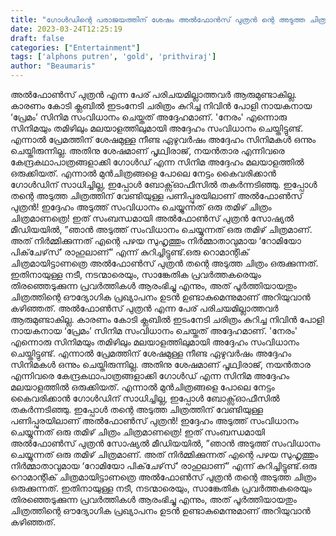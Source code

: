 ```yaml
---
title: "ഗോൾഡിന്റെ പരാജയത്തിന് ശേഷം അൽഫോൻസ് പുത്രൻ ന്റെ അടുത്ത ചിത്രം തമിഴിൽ"
date: 2023-03-24T12:25:19
draft: false
categories: ["Entertainment"]
tags: ['alphons putren', 'gold', 'prithviraj']
author: "Beaumaris"
---
```


അൽഫോൺസ് പുത്രൻ എന്ന പേര് പരിചയമില്ലാത്തവർ ആരുമുണ്ടാകില്ല. കാരണം കോടി ക്ലബിൽ ഇടംനേടി ചരിത്രം കുറിച്ച നിവിൻ പോളി നായകനായ ‘പ്രേമം’ സിനിമ സംവിധാനം ചെയ്തത് അദ്ദേഹമാണ്. 'നേരം' എന്നൊരു സിനിമയും തമിഴിലും മലയാളത്തിലുമായി അദ്ദേഹം സംവിധാനം ചെയ്തിട്ടുണ്ട്. എന്നാൽ പ്രേമത്തിന് ശേഷമുള്ള നീണ്ട ഏഴുവർഷം അദ്ദേഹം സിനിമകൾ ഒന്നും ചെയ്തിരുന്നില്ല. അതിനു ശേഷമാണ് പൃഥ്വിരാജ്, നയൻ‌താര എന്നിവരെ കേന്ദ്രകഥാപാത്രങ്ങളാക്കി ഗോൾഡ് എന്ന സിനിമ അദ്ദേഹം മലയാളത്തിൽ ഒരുക്കിയത്. എന്നാൽ മുൻചിത്രങ്ങളെ പോലെ നേട്ടം കൈവരിക്കാൻ ഗോൾഡിന് സാധിച്ചില്ല, ഇപ്പോൾ ബോക്സ്ഓഫീസിൽ തകർന്നടിഞ്ഞു. ഇപ്പോൾ തന്റെ അടുത്ത ചിത്രത്തിന് വേണ്ടിയുള്ള പണിപ്പുരയിലാണ് അൽഫോൺസ് പുത്രൻ! ഇദ്ദേഹം അടുത്ത് സംവിധാനം ചെയ്യുന്നത് ഒരു തമിഴ് ചിത്രം ചിത്രമാണത്രെ! ഇത് സംബന്ധമായി അൽഫോൺസ് പുത്രൻ സോഷ്യൽ മീഡിയയിൽ, ”ഞാൻ അടുത്ത് സംവിധാനം ചെയ്യുന്നത് ഒരു തമിഴ് ചിത്രമാണ്. അത് നിർമ്മിക്കുന്നത് എന്റെ പഴയ സുഹൃത്തും നിർമ്മാതാവുമായ ‘റോമിയോ പിക്‌ചേഴ്‌സ്’ രാഹുലാണ്” എന്ന് കുറിച്ചിട്ടുണ്ട്.ഒരു റൊമാന്റിക് ചിത്രമായിട്ടാണത്രെ അൽഫോൺസ് പുത്രൻ തന്റെ അടുത്ത ചിത്രം ഒരുക്കുന്നത്. ഇതിനായുള്ള നടീ, നടന്മാരെയും, സാങ്കേതിക പ്രവർത്തകരെയും തിരഞ്ഞെടുക്കുന്ന പ്രവർത്തികൾ ആരംഭിച്ചു എന്നും, അത് പൂർത്തിയായതും ചിത്രത്തിന്റെ ഔദ്യോഗിക പ്രഖ്യാപനം ഉടൻ ഉണ്ടാകുമെന്നുമാണ് അറിയുവാൻ കഴിഞ്ഞത്.
അൽഫോൺസ് പുത്രൻ എന്ന പേര് പരിചയമില്ലാത്തവർ ആരുമുണ്ടാകില്ല. കാരണം കോടി ക്ലബിൽ ഇടംനേടി ചരിത്രം കുറിച്ച നിവിൻ പോളി നായകനായ ‘പ്രേമം’ സിനിമ സംവിധാനം ചെയ്തത് അദ്ദേഹമാണ്. 'നേരം' എന്നൊരു സിനിമയും തമിഴിലും മലയാളത്തിലുമായി അദ്ദേഹം സംവിധാനം ചെയ്തിട്ടുണ്ട്. എന്നാൽ പ്രേമത്തിന് ശേഷമുള്ള നീണ്ട ഏഴുവർഷം അദ്ദേഹം സിനിമകൾ ഒന്നും ചെയ്തിരുന്നില്ല. അതിനു ശേഷമാണ് പൃഥ്വിരാജ്, നയൻ‌താര എന്നിവരെ കേന്ദ്രകഥാപാത്രങ്ങളാക്കി ഗോൾഡ് എന്ന സിനിമ അദ്ദേഹം മലയാളത്തിൽ ഒരുക്കിയത്. എന്നാൽ മുൻചിത്രങ്ങളെ പോലെ നേട്ടം കൈവരിക്കാൻ ഗോൾഡിന് സാധിച്ചില്ല, ഇപ്പോൾ ബോക്സ്ഓഫീസിൽ തകർന്നടിഞ്ഞു. ഇപ്പോൾ തന്റെ അടുത്ത ചിത്രത്തിന് വേണ്ടിയുള്ള പണിപ്പുരയിലാണ് അൽഫോൺസ് പുത്രൻ! ഇദ്ദേഹം അടുത്ത് സംവിധാനം ചെയ്യുന്നത് ഒരു തമിഴ് ചിത്രം ചിത്രമാണത്രെ! ഇത് സംബന്ധമായി അൽഫോൺസ് പുത്രൻ സോഷ്യൽ മീഡിയയിൽ, ”ഞാൻ അടുത്ത് സംവിധാനം ചെയ്യുന്നത് ഒരു തമിഴ് ചിത്രമാണ്. അത് നിർമ്മിക്കുന്നത് എന്റെ പഴയ സുഹൃത്തും നിർമ്മാതാവുമായ ‘റോമിയോ പിക്‌ചേഴ്‌സ്’ രാഹുലാണ്” എന്ന് കുറിച്ചിട്ടുണ്ട്.ഒരു റൊമാന്റിക് ചിത്രമായിട്ടാണത്രെ അൽഫോൺസ് പുത്രൻ തന്റെ അടുത്ത ചിത്രം ഒരുക്കുന്നത്. ഇതിനായുള്ള നടീ, നടന്മാരെയും, സാങ്കേതിക പ്രവർത്തകരെയും തിരഞ്ഞെടുക്കുന്ന പ്രവർത്തികൾ ആരംഭിച്ചു എന്നും, അത് പൂർത്തിയായതും ചിത്രത്തിന്റെ ഔദ്യോഗിക പ്രഖ്യാപനം ഉടൻ ഉണ്ടാകുമെന്നുമാണ് അറിയുവാൻ കഴിഞ്ഞത്.
